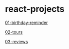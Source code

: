 # react-projects

[01-birthday-reminder](https://lilas-w.github.io/react-projects/01-birthday-reminder/setup/build/index.html)

[02-tours](https://lilas-w.github.io/react-projects/02-tours/setup/build/index.html)

[03-reviews](https://lilas-w.github.io/react-projects/03-reviews/setup/build/index.html)
